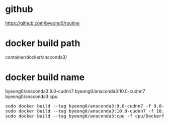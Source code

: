 # github
https://github.com/byeong0/routine

# docker build path
container/docker/anaconda3/

# docker build name
byeong0/anaconda3:9.0-cudnn7
byeong0/anaconda3:10.0-cudnn7
byeong0/anaconda3:cpu
<pre>
sudo docker build --tag byeong0/anaconda3:9.0-cudnn7 -f 9.0-cudnn7/Dockerfile .
sudo docker build --tag byeong0/anaconda3:10.0-cudnn7 -f 10.0-cudnn7/Dockerfile .
sudo docker build --tag byeong0/anaconda3:cpu -f cpu/Dockerfile .
</pre>
